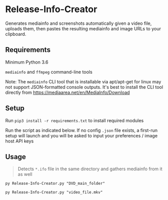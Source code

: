 # Release-Info-Creator
Generates mediainfo and screenshots automatically given a video file, uploads them, then pastes the resulting mediainfo and image URLs to your clipboard.



## Requirements
Minimum Python 3.6

`mediainfo` and `ffmpeg` command-line tools

Note: The `mediainfo` CLI tool that is installable via apt/apt-get for linux may not support JSON-formatted console outputs. It's best to install the CLI tool directly from https://mediaarea.net/en/MediaInfo/Download



## Setup
Run `pip3 install -r requirements.txt` to install required modules

Run the script as indicated below. If no config `.json` file exists, a first-run setup will launch and you will be asked to input your preferences / image host API keys



## Usage

> Detects `*.ifo` file in the same directory and gathers mediainfo from it as well

    py Release-Info-Creator.py "DVD_main_folder"

    py Release-Info-Creator.py "video_file.mkv"
